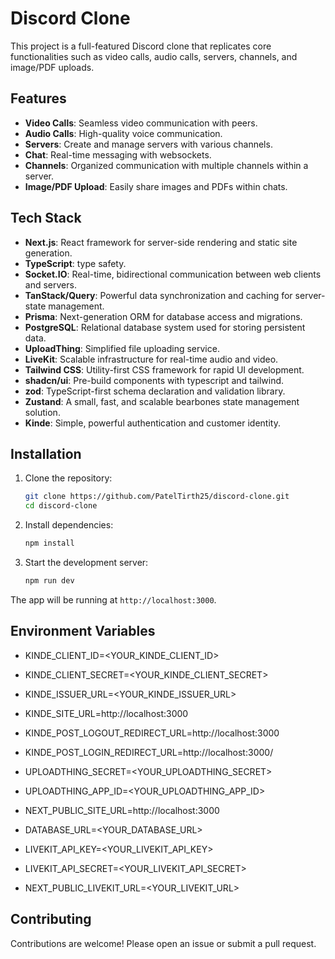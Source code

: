 # Discord Clone

This project is a full-featured Discord clone that replicates core functionalities such as video calls, audio calls, servers, channels, and image/PDF uploads.

## Features

- **Video Calls**: Seamless video communication with peers.
- **Audio Calls**: High-quality voice communication.
- **Servers**: Create and manage servers with various channels.
- **Chat**: Real-time messaging with websockets.
- **Channels**: Organized communication with multiple channels within a server.
- **Image/PDF Upload**: Easily share images and PDFs within chats.

## Tech Stack

- **Next.js**: React framework for server-side rendering and static site generation.
- **TypeScript**: type safety.
- **Socket.IO**: Real-time, bidirectional communication between web clients and servers.
- **TanStack/Query**: Powerful data synchronization and caching for server-state management.
- **Prisma**: Next-generation ORM for database access and migrations.
- **PostgreSQL**: Relational database system used for storing persistent data.
- **UploadThing**: Simplified file uploading service.
- **LiveKit**: Scalable infrastructure for real-time audio and video.
- **Tailwind CSS**: Utility-first CSS framework for rapid UI development.
- **shadcn/ui**: Pre-build components with typescript and tailwind.
- **zod**: TypeScript-first schema declaration and validation library.
- **Zustand**: A small, fast, and scalable bearbones state management solution.
- **Kinde**: Simple, powerful authentication and customer identity.

## Installation

1. Clone the repository:
   ```bash
   git clone https://github.com/PatelTirth25/discord-clone.git
   cd discord-clone
   ```

2. Install dependencies:
   ```bash
   npm install
   ```

3. Start the development server:
   ```bash
   npm run dev
   ```

The app will be running at `http://localhost:3000`.

## Environment Variables

- KINDE_CLIENT_ID=<YOUR_KINDE_CLIENT_ID>
- KINDE_CLIENT_SECRET=<YOUR_KINDE_CLIENT_SECRET>
- KINDE_ISSUER_URL=<YOUR_KINDE_ISSUER_URL>
- KINDE_SITE_URL=http://localhost:3000
- KINDE_POST_LOGOUT_REDIRECT_URL=http://localhost:3000
- KINDE_POST_LOGIN_REDIRECT_URL=http://localhost:3000/

- UPLOADTHING_SECRET=<YOUR_UPLOADTHING_SECRET>
- UPLOADTHING_APP_ID=<YOUR_UPLOADTHING_APP_ID>

- NEXT_PUBLIC_SITE_URL=http://localhost:3000

- DATABASE_URL=<YOUR_DATABASE_URL>

- LIVEKIT_API_KEY=<YOUR_LIVEKIT_API_KEY>
- LIVEKIT_API_SECRET=<YOUR_LIVEKIT_API_SECRET>
- NEXT_PUBLIC_LIVEKIT_URL=<YOUR_LIVEKIT_URL>

## Contributing

Contributions are welcome! Please open an issue or submit a pull request.

